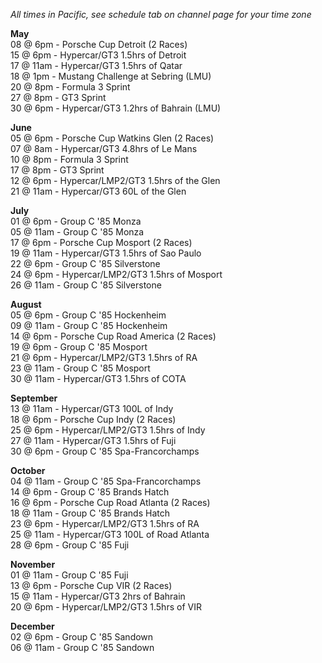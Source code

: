 *All times in Pacific, see schedule tab on channel page for your time zone*

**May**\
08 @ 6pm - Porsche Cup Detroit (2 Races)\
15 @ 6pm - Hypercar/GT3 1.5hrs of Detroit\
17 @ 11am - Hypercar/GT3 1.5hrs of Qatar\
18 @ 1pm - Mustang Challenge at Sebring (LMU)\
20 @ 8pm - Formula 3 Sprint\
27 @ 8pm - GT3 Sprint\
30 @ 6pm - Hypercar/GT3 1.2hrs of Bahrain (LMU)

**June**\
05 @ 6pm - Porsche Cup Watkins Glen (2 Races)\
07 @ 8am - Hypercar/GT3 4.8hrs of Le Mans\
10 @ 8pm - Formula 3 Sprint\
17 @ 8pm - GT3 Sprint\
12 @ 6pm - Hypercar/LMP2/GT3 1.5hrs of the Glen\
21 @ 11am - Hypercar/GT3 60L of the Glen

**July**\
01 @ 6pm - Group C '85 Monza\
05 @ 11am - Group C '85 Monza\
17 @ 6pm - Porsche Cup Mosport (2 Races)\
19 @ 11am - Hypercar/GT3 1.5hrs of Sao Paulo\
22 @ 6pm - Group C '85 Silverstone\
24 @ 6pm - Hypercar/LMP2/GT3 1.5hrs of Mosport\
26 @ 11am - Group C '85 Silverstone

**August**\
05 @ 6pm - Group C '85 Hockenheim\
09 @ 11am - Group C '85 Hockenheim\
14 @ 6pm - Porsche Cup Road America (2 Races)\
19 @ 6pm - Group C '85 Mosport\
21 @ 6pm - Hypercar/LMP2/GT3 1.5hrs of RA\
23 @ 11am - Group C '85 Mosport\
30 @ 11am - Hypercar/GT3 1.5hrs of COTA

**September**\
13 @ 11am - Hypercar/GT3 100L of Indy\
18 @ 6pm - Porsche Cup Indy (2 Races)\
25 @ 6pm - Hypercar/LMP2/GT3 1.5hrs of Indy\
27 @ 11am - Hypercar/GT3 1.5hrs of Fuji\
30 @ 6pm - Group C '85 Spa-Francorchamps

**October**\
04 @ 11am - Group C '85 Spa-Francorchamps\
14 @ 6pm - Group C '85 Brands Hatch\
16 @ 6pm - Porsche Cup Road Atlanta (2 Races)\
18 @ 11am - Group C '85 Brands Hatch\
23 @ 6pm - Hypercar/LMP2/GT3 1.5hrs of RA\
25 @ 11am - Hypercar/GT3 100L of Road Atlanta\
28 @ 6pm - Group C '85 Fuji

**November**\
01 @ 11am - Group C '85 Fuji\
13 @ 6pm - Porsche Cup VIR (2 Races)\
15 @ 11am - Hypercar/GT3 2hrs of Bahrain\
20 @ 6pm - Hypercar/LMP2/GT3 1.5hrs of VIR

**December**\
02 @ 6pm - Group C '85 Sandown\
06 @ 11am - Group C '85 Sandown
